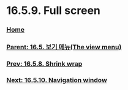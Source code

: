 # 16.5.9. Full screen

### [Home](./00-home.md)
### [Parent: 16.5. 보기 메뉴(The view menu)](./16-05-00-the-view-menu.md)
### [Prev: 16.5.8. Shrink wrap](./16-05-08-shrink-wrap.md)
### [Next: 16.5.10. Navigation window](./16-05-10-navigation-window.md)
